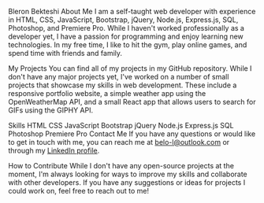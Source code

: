 Bleron Bekteshi
About Me
I am a self-taught web developer with experience in HTML, CSS, JavaScript, Bootstrap, jQuery, Node.js, Express.js, SQL, Photoshop, and Premiere Pro. While I haven't worked professionally as a developer yet, I have a passion for programming and enjoy learning new technologies. In my free time, I like to hit the gym, play online games, and spend time with friends and family.

My Projects
You can find all of my projects in my GitHub repository. While I don't have any major projects yet, I've worked on a number of small projects that showcase my skills in web development. These include a responsive portfolio website, a simple weather app using the OpenWeatherMap API, and a small React app that allows users to search for GIFs using the GIPHY API.

Skills
HTML
CSS
JavaScript
Bootstrap
jQuery
Node.js
Express.js
SQL
Photoshop
Premiere Pro
Contact Me
If you have any questions or would like to get in touch with me, you can reach me at belo-l@outlook.com or through my [LinkedIn profile](https://www.linkedin.com/in/bleron-bekteshi-71934323b/).

How to Contribute
While I don't have any open-source projects at the moment, I'm always looking for ways to improve my skills and collaborate with other developers. If you have any suggestions or ideas for projects I could work on, feel free to reach out to me!
<!---
Belo2/Belo2 is a ✨ special ✨ repository because its `README.md` (this file) appears on your GitHub profile.
You can click the Preview link to take a look at your changes.
--->
